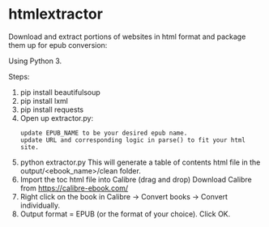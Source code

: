 # htmlextractor
Download and extract portions of websites in html format and package them up for epub conversion:

Using Python 3.

Steps:
1.  pip install beautifulsoup
2.  pip install lxml
3.  pip install requests
4.  Open up extractor.py:
      ```
      update EPUB_NAME to be your desired epub name.
      update URL and corresponding logic in parse() to fit your html site.
      ```
5.  python extractor.py
      This will generate a table of contents html file in the output/<ebook_name>/clean folder.
6.  Import the toc html file into Calibre (drag and drop)
      Download Calibre from https://calibre-ebook.com/
7.  Right click on the book in Calibre -> Convert books -> Convert individually.
8.  Output format = EPUB (or the format of your choice).  Click OK.
